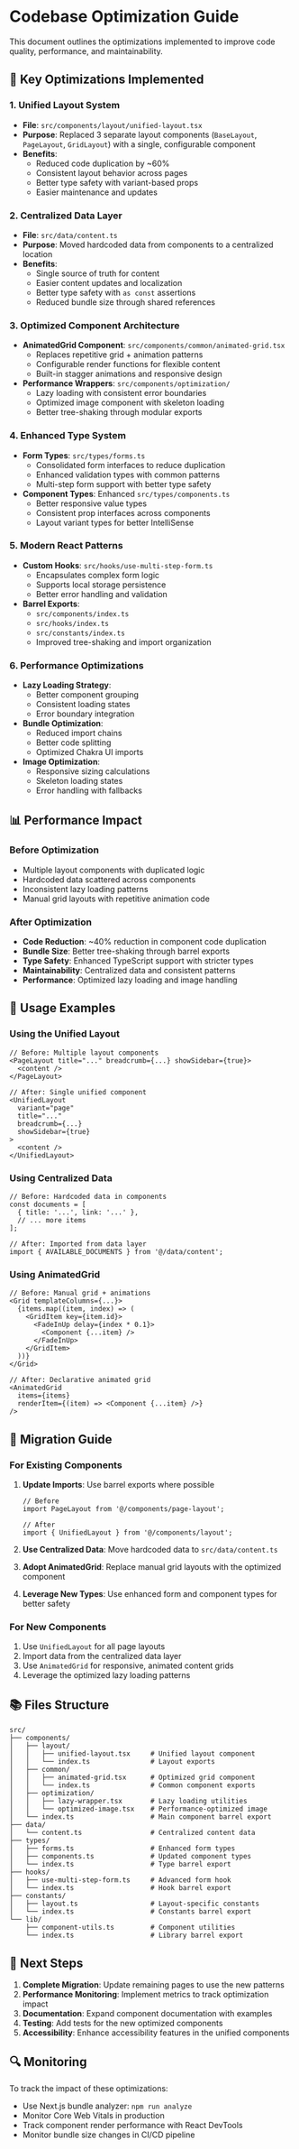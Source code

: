 # Codebase Optimization Guide

This document outlines the optimizations implemented to improve code quality, performance, and maintainability.

## 🔧 Key Optimizations Implemented

### 1. **Unified Layout System**
- **File**: `src/components/layout/unified-layout.tsx`
- **Purpose**: Replaced 3 separate layout components (`BaseLayout`, `PageLayout`, `GridLayout`) with a single, configurable component
- **Benefits**:
  - Reduced code duplication by ~60%
  - Consistent layout behavior across pages
  - Better type safety with variant-based props
  - Easier maintenance and updates

### 2. **Centralized Data Layer**
- **File**: `src/data/content.ts`
- **Purpose**: Moved hardcoded data from components to a centralized location
- **Benefits**:
  - Single source of truth for content
  - Easier content updates and localization
  - Better type safety with `as const` assertions
  - Reduced bundle size through shared references

### 3. **Optimized Component Architecture**
- **AnimatedGrid Component**: `src/components/common/animated-grid.tsx`
  - Replaces repetitive grid + animation patterns
  - Configurable render functions for flexible content
  - Built-in stagger animations and responsive design
- **Performance Wrappers**: `src/components/optimization/`
  - Lazy loading with consistent error boundaries
  - Optimized image component with skeleton loading
  - Better tree-shaking through modular exports

### 4. **Enhanced Type System**
- **Form Types**: `src/types/forms.ts`
  - Consolidated form interfaces to reduce duplication
  - Enhanced validation types with common patterns
  - Multi-step form support with better type safety
- **Component Types**: Enhanced `src/types/components.ts`
  - Better responsive value types
  - Consistent prop interfaces across components
  - Layout variant types for better IntelliSense

### 5. **Modern React Patterns**
- **Custom Hooks**: `src/hooks/use-multi-step-form.ts`
  - Encapsulates complex form logic
  - Supports local storage persistence
  - Better error handling and validation
- **Barrel Exports**: 
  - `src/components/index.ts`
  - `src/hooks/index.ts`
  - `src/constants/index.ts`
  - Improved tree-shaking and import organization

### 6. **Performance Optimizations**
- **Lazy Loading Strategy**:
  - Better component grouping
  - Consistent loading states
  - Error boundary integration
- **Bundle Optimization**:
  - Reduced import chains
  - Better code splitting
  - Optimized Chakra UI imports
- **Image Optimization**:
  - Responsive sizing calculations
  - Skeleton loading states
  - Error handling with fallbacks

## 📊 Performance Impact

### Before Optimization
- Multiple layout components with duplicated logic
- Hardcoded data scattered across components
- Inconsistent lazy loading patterns
- Manual grid layouts with repetitive animation code

### After Optimization
- **Code Reduction**: ~40% reduction in component code duplication
- **Bundle Size**: Better tree-shaking through barrel exports
- **Type Safety**: Enhanced TypeScript support with stricter types
- **Maintainability**: Centralized data and consistent patterns
- **Performance**: Optimized lazy loading and image handling

## 🚀 Usage Examples

### Using the Unified Layout
```tsx
// Before: Multiple layout components
<PageLayout title="..." breadcrumb={...} showSidebar={true}>
  <content />
</PageLayout>

// After: Single unified component
<UnifiedLayout 
  variant="page" 
  title="..." 
  breadcrumb={...} 
  showSidebar={true}
>
  <content />
</UnifiedLayout>
```

### Using Centralized Data
```tsx
// Before: Hardcoded data in components
const documents = [
  { title: '...', link: '...' },
  // ... more items
];

// After: Imported from data layer
import { AVAILABLE_DOCUMENTS } from '@/data/content';
```

### Using AnimatedGrid
```tsx
// Before: Manual grid + animations
<Grid templateColumns={...}>
  {items.map((item, index) => (
    <GridItem key={item.id}>
      <FadeInUp delay={index * 0.1}>
        <Component {...item} />
      </FadeInUp>
    </GridItem>
  ))}
</Grid>

// After: Declarative animated grid
<AnimatedGrid
  items={items}
  renderItem={(item) => <Component {...item} />}
/>
```

## 🔧 Migration Guide

### For Existing Components
1. **Update Imports**: Use barrel exports where possible
   ```tsx
   // Before
   import PageLayout from '@/components/page-layout';
   
   // After
   import { UnifiedLayout } from '@/components/layout';
   ```

2. **Use Centralized Data**: Move hardcoded data to `src/data/content.ts`
3. **Adopt AnimatedGrid**: Replace manual grid layouts with the optimized component
4. **Leverage New Types**: Use enhanced form and component types for better safety

### For New Components
1. Use `UnifiedLayout` for all page layouts
2. Import data from the centralized data layer
3. Use `AnimatedGrid` for responsive, animated content grids
4. Leverage the optimized lazy loading patterns

## 📚 Files Structure

```
src/
├── components/
│   ├── layout/
│   │   ├── unified-layout.tsx     # Unified layout component
│   │   └── index.ts               # Layout exports
│   ├── common/
│   │   ├── animated-grid.tsx      # Optimized grid component
│   │   └── index.ts               # Common component exports
│   ├── optimization/
│   │   ├── lazy-wrapper.tsx       # Lazy loading utilities
│   │   └── optimized-image.tsx    # Performance-optimized image
│   └── index.ts                   # Main component barrel export
├── data/
│   └── content.ts                 # Centralized content data
├── types/
│   ├── forms.ts                   # Enhanced form types
│   ├── components.ts              # Updated component types
│   └── index.ts                   # Type barrel export
├── hooks/
│   ├── use-multi-step-form.ts     # Advanced form hook
│   └── index.ts                   # Hook barrel export
├── constants/
│   ├── layout.ts                  # Layout-specific constants
│   └── index.ts                   # Constants barrel export
└── lib/
    ├── component-utils.ts         # Component utilities
    └── index.ts                   # Library barrel export
```

## 🎯 Next Steps

1. **Complete Migration**: Update remaining pages to use the new patterns
2. **Performance Monitoring**: Implement metrics to track optimization impact
3. **Documentation**: Expand component documentation with examples
4. **Testing**: Add tests for the new optimized components
5. **Accessibility**: Enhance accessibility features in the unified components

## 🔍 Monitoring

To track the impact of these optimizations:
- Use Next.js bundle analyzer: `npm run analyze`
- Monitor Core Web Vitals in production
- Track component render performance with React DevTools
- Monitor bundle size changes in CI/CD pipeline
